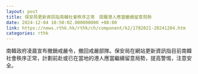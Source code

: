 ```yaml
---
layout: post
title: 保安局更新資訊指南韓社會秩序正常　提醒港人應當繼續留意局勢
date: 2024-12-04 10:50:02.000000000 +08:00
link: https://news.rthk.hk/rthk/ch/component/k2/1782021-20241204.htm
categories: rthk
---
```


南韓政府凌晨宣布撤銷戒嚴令，撤回戒嚴部隊。保安局在網站更新資訊指目前南韓社會秩序正常，計劃前赴或已在當地的港人應當繼續留意局勢，提高警惕，注意安全。
